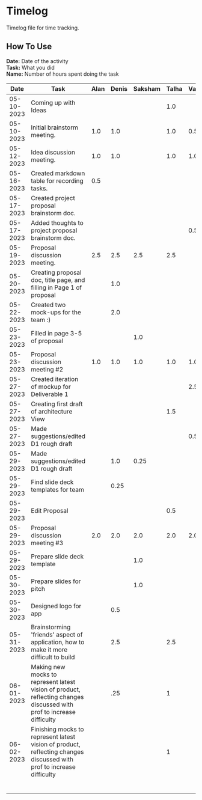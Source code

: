 # Timelog 

Timelog file for time tracking.

## How To Use
**Date:** Date of the activity \
**Task:** What you did \
**Name:** Number of hours spent doing the task

| Date | Task  | Alan  | Denis  | Saksham  |  Talha | Vardan  | Yinuo  |
|------|-------|-------|--------|----------|--------|---------|--------|
| 05-10-2023  | Coming up with Ideas  |  |  |  | 1.0 | | |
| 05-10-2023  | Initial brainstorm meeting.  | 1.0 | 1.0 |  | 1.0 | 0.5 | 1.0 |
| 05-12-2023  | Idea discussion meeting.  | 1.0 | 1.0 |  | 1.0 | 1.0 | 1.0 |
| 05-16-2023  | Created markdown table for recording tasks.  | 0.5  |   |   |   |   |   |
| 05-17-2023  | Created project proposal brainstorm doc.  |  |  |  |  |  | 1.0 |
| 05-17-2023  | Added thoughts to project proposal brainstorm doc.  |  |  |  |  | 0.5 | |
| 05-19-2023  | Proposal discussion meeting.  | 2.5 | 2.5 | 2.5 | 2.5 |  | 2.5 |
| 05-20-2023  | Creating proposal doc, title page, and filling in Page 1 of proposal  |   | 1.0 |   |   |   |   |
| 05-22-2023  | Created two mock-ups for the team :)  |   | 2.0 |   |   |   |   |
| 05-23-2023  | Filled in page 3-5 of proposal  |   |  | 1.0 |   |   | 1.0 |
| 05-23-2023  | Proposal discussion meeting #2 | 1.0  | 1.0 |  1.0 | 1.0  | 1.0  | 1.0 |
| 05-27-2023  | Created iteration of mockup for Deliverable 1 |  |  |  | | 2.5  | |
| 05-27-2023  | Creating first draft of architecture View |  |  |  | 1.5 | | |
| 05-27-2023  | Made suggestions/edited D1 rough draft |   |  |  | | 0.5  | |
| 05-29-2023  | Made suggestions/edited D1 rough draft |   | 1.0 | 0.25 | |  | | 
| 05-29-2023  | Find slide deck templates for team |   | 0.25 |  | |  | | 
| 05-29-2023  | Edit Proposal |   | |  | 0.5 |  | | 
| 05-29-2023  | Proposal discussion meeting #3 | 2.0  | 2.0 |  2.0 | 2.0  | 2.0  | 2.0 |
| 05-29-2023  | Prepare slide deck template |       |        | 1.0 |        |         |        |
| 05-30-2023  | Prepare slides for pitch |       |        | 1.0 |        |         |        |
| 05-30-2023  | Designed logo for app |  | 0.5 |  |  |  |  |
| 05-31-2023  | Brainstorming 'friends' aspect of application, how to make it more difficult to build |  | 2.5 |  | 2.5  |  |  |
| 06-01-2023 | Making new mocks to represent latest vision of product, reflecting changes discussed with prof to increase difficulty |       |.25|          | 1 |         |        |
| 06-02-2023 | Finishing mocks to represent latest vision of product, reflecting changes discussed with prof to increase difficulty |       |        |          | 1 |         |        |
|      |       |       |        |          |        |         |        |
|      |       |       |        |          |        |         |        |
|      |       |       |        |          |        |         |        |
|      |       |       |        |          |        |         |        |
|      |       |       |        |          |        |         |        |
|      |       |       |        |          |        |         |        |
